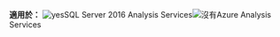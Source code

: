 **適用於：** ![yes](media/yes.png)SQL Server 2016 Analysis Services![沒有](media/no.png)Azure Analysis Services